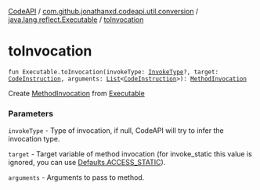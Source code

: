[CodeAPI](../../index.md) / [com.github.jonathanxd.codeapi.util.conversion](../index.md) / [java.lang.reflect.Executable](index.md) / [toInvocation](.)

# toInvocation

`fun Executable.toInvocation(invokeType: `[`InvokeType`](../../com.github.jonathanxd.codeapi.base/-invoke-type/index.md)`?, target: `[`CodeInstruction`](../../com.github.jonathanxd.codeapi/-code-instruction.md)`, arguments: `[`List`](https://kotlinlang.org/api/latest/jvm/stdlib/kotlin.collections/-list/index.html)`<`[`CodeInstruction`](../../com.github.jonathanxd.codeapi/-code-instruction.md)`>): `[`MethodInvocation`](../../com.github.jonathanxd.codeapi.base/-method-invocation/index.md)

Create [MethodInvocation](../../com.github.jonathanxd.codeapi.base/-method-invocation/index.md) from [Executable](#)

### Parameters

`invokeType` - Type of invocation, if null, CodeAPI will try to infer the invocation type.

`target` - Target variable of method invocation (for invoke_static this value is ignored, you can use [Defaults.ACCESS_STATIC](../../com.github.jonathanxd.codeapi/-defaults/-a-c-c-e-s-s_-s-t-a-t-i-c.md)).

`arguments` - Arguments to pass to method.